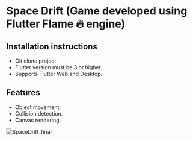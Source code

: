 # Space Drift (Game developed using Flutter Flame 🔥 engine)

## Installation instructions
- Git clone project
- Flutter version must be 3 or higher.
- Supports Flutter Web and Desktop.

## Features
- Object movement.
- Collision detection.
- Canvas rendering.


![SpaceDrift_final](https://github.com/jdabbasi990/MAPD-Flutter-Project/assets/39283578/fe9055c3-a8ab-48fa-83f2-8bbce2a8683b)

